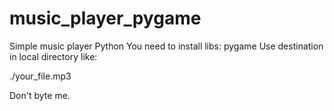 # music_player_pygame
Simple music player Python
You need to install libs:
pygame
Use destination in local directory like:

./your_file.mp3

Don't byte me.
